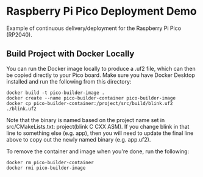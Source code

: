 # Raspberry Pi Pico Deployment Demo
Example of continuous delivery/deployment for the Raspberry Pi Pico (RP2040).

## Build Project with Docker Locally
You can run the Docker image locally to produce a .uf2 file, which can then be copied directly to your Pico board. Make sure you have Docker Desktop installed and run the following from this directory:
```
docker build -t pico-builder-image .
docker create --name pico-builder-container pico-builder-image
docker cp pico-builder-container:/project/src/build/blink.uf2 ./blink.uf2
```

Note that the binary is named based on the project name set in src/CMakeLists.txt: project(blink C CXX ASM). If you change blink in that line to something else (e.g. app), then you will need to update the final line above to copy out the newly named binary (e.g. app.uf2).

To remove the container and image when you're done, run the following:

```
docker rm pico-builder-container
docker rmi pico-builder-image
```
